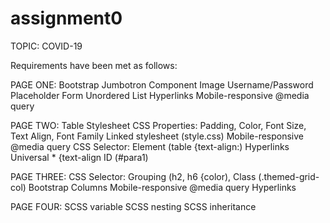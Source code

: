 # assignment0
TOPIC: COVID-19

Requirements have been met as follows:  

PAGE ONE:
Bootstrap Jumbotron Component
Image
Username/Password Placeholder Form
Unordered List
Hyperlinks
Mobile-responsive @media query

PAGE TWO:
Table
Stylesheet CSS Properties: Padding, Color, Font Size, Text Align, Font Family
Linked stylesheet (style.css)
Mobile-responsive @media query
CSS Selector: Element (table {text-align:)
Hyperlinks
Universal * {text-align
ID (#para1)

PAGE THREE:
CSS Selector: Grouping (h2, h6 {color), Class (.themed-grid-col)
Bootstrap Columns
Mobile-responsive @media query
Hyperlinks

PAGE FOUR:
SCSS variable
SCSS nesting
SCSS inheritance
